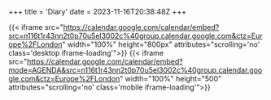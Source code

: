 +++
title = 'Diary'
date = 2023-11-16T20:38:48Z
+++

{{< iframe src="https://calendar.google.com/calendar/embed?src=n116t1r43nn2t0p70u5el3002c%40group.calendar.google.com&ctz=Europe%2FLondon" width="100%" height="800px" attributes="scrolling='no' class='desktop iframe-loading'">}}
{{< iframe src="https://calendar.google.com/calendar/embed?mode=AGENDA&src=n116t1r43nn2t0p70u5el3002c%40group.calendar.google.com&ctz=Europe%2FLondon" width="100%" height="500" attributes="scrolling='no' class='mobile iframe-loading'">}}
